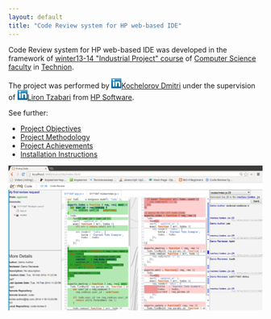 ```yaml
---
layout: default
title: "Code Review system for HP web-based IDE"
---
```


Code Review system for HP web-based IDE was developed in the framework of
[winter13-14 "Industrial Project" course](http://www.cs.technion.ac.il/~cs234313/projects/#semester#W14)
of
[Computer Science faculty](http://www.cs.technion.ac.il/)
in
[Technion](http://www.technion.ac.il/).

The project was performed by
[![in](./images/linkedin-logo-icon.png)Kochelorov Dmitri](http://lnkd.in/abnTS6)
under the supervision of
[![in](./images/linkedin-logo-icon.png)Liron Tzabari](http://www.linkedin.com/pub/liron-tzabari/60/114/a59)
from [HP Software](http://www.hp.com/).

See further:
 - [Project Objectives](./objectives.html)
 - [Project Methodology](./methodology.html)
 - [Project Achievements](./achievements.html)
 - [Installation Instructions](./installation.html)

[
![Code Review page](./images/code-review-page.png)
](./images/code-review-page.png)

